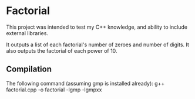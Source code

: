 # Factorial

This project was intended to test my C++ knowledge, and ability to include external libraries.

It outputs a list of each factorial's number of zeroes and number of digits. It also outputs the factorial of each power of 10.

## Compilation

The following command (assuming gmp is installed already):
    g++ factorial.cpp -o factorial -lgmp -lgmpxx
